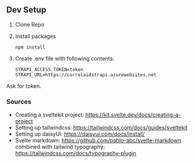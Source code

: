 ## Dev Setup
1. Clone Repo

2. Install packages

    ```
    npm install
    ```
3. Create .env file with following contents:
    ```
    STRAPI_ACCESS_TOKEN=token
    STRAPI_URL=https://correlaidstrapi.azurewebsites.net
    ```
Ask for token.

### Sources
- Creating a sveltekit project: https://kit.svelte.dev/docs/creating-a-project
- Setting up tailwindcss: https://tailwindcss.com/docs/guides/sveltekit
- Setting up daisyUI: https://daisyui.com/docs/install/
- Svelte markdown: https://github.com/pablo-abc/svelte-markdown combined with tailwind typography: https://tailwindcss.com/docs/typography-plugin

